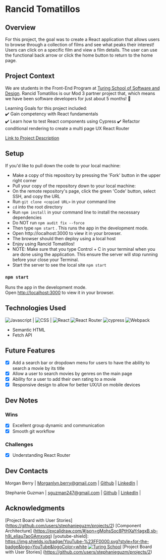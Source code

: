 # Rancid Tomatillos

## Overview
For this project, the goal was to create a React application that allows users to browse through a collection of films and see what peaks their interest!  Users can click on a specific film and view a film details.  The user can use the functional back arrow or click the home button to return to the home page.

## Project Context
We are students in the Front-End Program at [Turing School of Software and Design](https://frontend.turing.edu/). Rancid Tomatillos is our Mod 3 partner project that, which means we have been software developers for just about 5 months! 🙌 

Learning Goals for this project included:      
✔️ Gain competency with React fundamentals      
✔️ Learn how to test React components using Cypress
✔️ Refactor conditional rendering to create a multi page UX React Router 

[Link to Project Description](https://frontend.turing.edu/projects/module-3/rancid-tomatillos-v3.html)

## Setup
If you'd like to pull down the code to your local machine:
- Make a copy of this repository by pressing the 'Fork' button in the upper right corner
- Pull your copy of the repository down to your local machine:
- On the remote repository's page, click the green 'Code' button, select SSH, and copy the URL
- Run `git clone <copied URL>` in your command line
- `cd` into the root directory
- Run `npm install` in your command line to install the necessary dependencies
- Do NOT run `npm audit fix --force`
- Then type `npm start` . This runs the app in the development mode.
- Open http://localhost:3000 to view it in your browser.
- The browser should then deploy using a local host
- Enjoy using Rancid Tomatillos!
- NOTE: Make sure that you type Control + C in your terminal when you are done using the application. This ensure the server will stop running before your close your Terminal.
- Start the server to see the local site `npm start`

### `npm start`

Runs the app in the development mode.\
Open [http://localhost:3000](http://localhost:3000) to view it in your browser.

## Technologies Used
![Javascript](https://img.shields.io/badge/JavaScript-323330?style=for-the-badge&logo=javascript&logoColor=F7DF1E) |
![CSS](https://img.shields.io/badge/CSS3-1572B6?style=for-the-badge&logo=css3&logoColor=white) |
![React](https://img.shields.io/badge/react-%2320232a.svg?style=for-the-badge&logo=react&logoColor=%2361DAFB)
![React Router](https://img.shields.io/badge/React_Router-CA4245?style=for-the-badge&logo=react-router&logoColor=white)
![cypress](https://img.shields.io/badge/-cypress-%23E5E5E5?style=for-the-badge&logo=cypress&logoColor=058a5e)
![Webpack](https://img.shields.io/badge/webpack-%238DD6F9.svg?style=for-the-badge&logo=webpack&logoColor=black)
- Semantic HTML
- Fetch API

## Future Features
- [x] Add a search bar or dropdown menu for users to have the ability to search a movie by its title
- [x] Allow a user to search movies by genres on the main page 
- [x] Ability for a user to add their own rating to a movie
- [x] Responsive design to allow for better UX/UI on mobile devices

## Dev Notes
### Wins
- [x] Excellent group dynamic and communication
- [x] Smooth git workflow

### Challenges
- [x] Understanding React Router

## Dev Contacts
Morgan Berry |
Morganlyn.berry@gmail.com |
[Github](https://github.com/Mlberry0205) |
[LinkedIn](https://www.linkedin.com/in/morgan-lyn-berry/) |

Stephanie Guzman |
sguzman247@gmail.com |
[Github](https://github.com/stephanieguzm) |
[LinkedIn](https://www.linkedin.com/in/stephanie-guzman-sdsw/) |

## Acknowledgments 
[Project Board with User Stories] (https://github.com/users/stephanieguzm/projects/2)
[Component Architecture] (https://excalidraw.com/#json=gMohsSoc8PtHXaYrIagxB,sb-h9i_eIiau7aoGAmxyqg) 
[youtube-shield]: https://img.shields.io/badge/YouTube-%23FF0000.svg?style=for-the-badge&logo=YouTube&logoColor=white
[![Turing School](https://img.shields.io/badge/Turing_School-030303?style=for-the-badge)](https://turing.edu/)
[Project Board with User Stories] (https://github.com/users/stephanieguzm/projects/2) 







